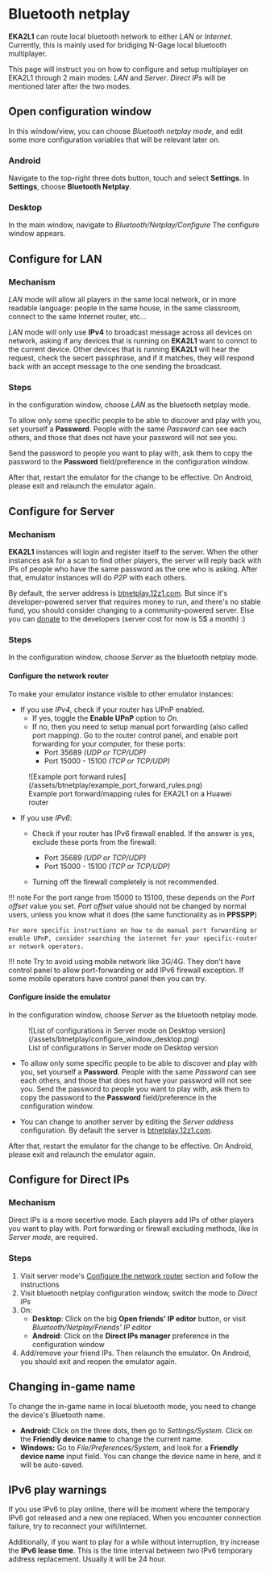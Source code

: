 # Bluetooth netplay

**EKA2L1** can route local bluetooth network to either *LAN* or *Internet*. Currently, this is mainly used for bridiging N-Gage local bluetooth multiplayer. 

This page will instruct you on how to configure and setup multiplayer on EKA2L1 through 2 main modes: *LAN* and *Server*. *Direct IPs*  will be mentioned later after the two modes.

## Open configuration window

In this window/view, you can choose *Bluetooth netplay mode*, and edit some more configuration variables that will be relevant later on.

### Android

Navigate to the top-right three dots button, touch and select **Settings**. In **Settings**, choose **Bluetooth Netplay**.

### Desktop

In the main window, navigate to *Bluetooth/Netplay/Configure* The configure window appears.

## Configure for LAN

### Mechanism

*LAN* mode will allow all players in the same local network, or in more readable language: people in the same house, in the same classroom, connect to the same Internet router, etc...

*LAN* mode will only use **IPv4** to broadcast message across all devices on network, asking if any devices that is running on **EKA2L1** want to connct to the current device. Other devices that is running **EKA2L1** will hear the request, check the secert passphrase, and if it matches, they will respond back with an accept message to the one sending the broadcast.

### Steps

In the configuration window, choose *LAN* as the bluetooth netplay mode.

To allow only some specific people to be able to discover and play with you, set yourself a **Password**. People with the same *Password* can see each others, and those that does not have your password will not see you.

Send the password to people you want to play with, ask them to copy the password to the **Password** field/preference in the configuration window.

After that, restart the emulator for the change to be effective. On Android, please exit and relaunch the emulator again.

## Configure for Server

### Mechanism

**EKA2L1** instances will login and register itself to the server. When the other instances ask for a scan to find other players, the server will reply back with IPs of people who have the same password as the one who is asking. After that, emulator instances will do *P2P* with each others.

By default, the server address is [btnetplay.12z1.com](http://btnetplay.12z1.com). But since it's developer-powered server that requires money to run, and there's no stable fund, you should consider changing to a community-powered server. Else you can [donate](/donation) to the developers (server cost for now is 5$ a month) :)

### Steps

In the configuration window, choose *Server* as the bluetooth netplay mode.

#### Configure the network router

To make your emulator instance visible to other emulator instances:

- If you use *IPv4*, check if your router has UPnP enabled.
	* If yes, toggle the **Enable UPnP** option to *On*.
	* If no, then you need to setup manual port forwarding (also called port mapping). Go to the router control panel, and enable port forwarding for your computer, for these ports:
		+ Port 35689 *(UDP or TCP/UDP)*
		+ Port 15000 - 15100 *(TCP or TCP/UDP)*

<figure markdown>
  ![Example port forward rules](/assets/btnetplay/example_port_forward_rules.png)
  <figcaption>Example port forward/mapping rules for EKA2L1 on a Huawei router</figcaption>
</figure>

- If you use *IPv6*:
	* Check if your router has IPv6 firewall enabled. If the answer is yes, exclude these ports from the firewall:
		+ Port 35689 *(UDP or TCP/UDP)*
		+ Port 15000 - 15100 *(TCP or TCP/UDP)*
		
	* Turning off the firewall completely is not recommended.
	

!!! note
	For the port range from 15000 to 15100, these depends on the *Port offset* value you set. *Port offset* value should not be changed by normal users, unless you know what it does (the same functionality as in **PPSSPP**)
  
	For more specific instructions on how to do manual port forwarding or enable UPnP, consider searching the internet for your specific-router or network operators. 
	
!!! note
	Try to avoid using mobile network like 3G/4G. They don't have control panel to allow port-forwarding or add IPv6 firewall exception. If some mobile operators have control panel then you can try.
	
#### Configure inside the emulator

In the configuration window, choose *Server* as the bluetooth netplay mode.

<figure markdown>
  ![List of configurations in Server mode on Desktop version](/assets/btnetplay/configure_window_desktop.png)
  <figcaption>List of configurations in Server mode on Desktop version</figcaption>
</figure>


- To allow only some specific people to be able to discover and play with you, set yourself a **Password**. People with the same *Password* can see each others, and those that does not have your password will not see you. 
  Send the password to people you want to play with, ask them to copy the password to the **Password** field/preference in the configuration window.

- You can change to another server by editing the *Server address* configuration. By default the server is [btnetplay.12z1.com](http://btnetplay.12z1.com).

After that, restart the emulator for the change to be effective. On Android, please exit and relaunch the emulator again.

## Configure for Direct IPs

### Mechanism

Direct IPs is a more secertive mode. Each players add IPs of other players you want to play with. Port forwarding or firewall excluding methods, like in *Server mode*, are required.

### Steps

1. Visit server mode's [Configure the network router](##configure-the-network-router) section and follow the instructions
2. Visit bluetooth netplay configuration window, switch the mode to *Direct IPs*
3. On:
    - **Desktop**: Click on the big **Open friends' IP editor** button, or visit *Bluetooth/Netplay/Friends' IP editor*
    - **Android**: Click on the **Direct IPs manager** preference in the configuration window
4. Add/remove your friend IPs. Then relaunch the emulator. On Android, you should exit and reopen the emulator again.

## Changing in-game name

To change the in-game name in local bluetooth mode, you need to change the device's Bluetooth name.

- **Android:** Click on the three dots, then go to *Settings/System*. Click on the **Friendly device name** to change the current name.
- **Windows:** Go to *File/Preferences/System*, and look for a **Friendly device name** input field. You can change the device name in here, and it will be auto-saved.

## IPv6 play warnings

If you use IPv6 to play online, there will be moment where the temporary IPv6 got released and a new one replaced. When you encounter connection failure, try to reconnect your wifi/internet. 

Additionally, if you want to play for a while without interruption, try increase the **IPv6 lease time**. This is the time interval between two IPv6 temporary address replacement. Usually it will be 24 hour.